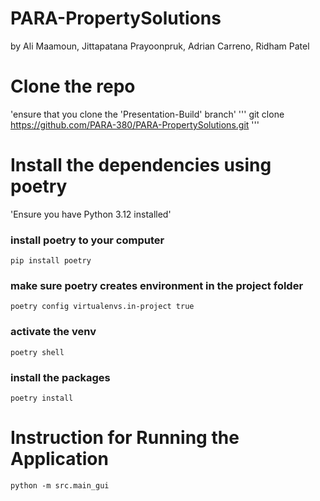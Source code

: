 # PARA-PropertySolutions

by Ali Maamoun, Jittapatana Prayoonpruk, Adrian Carreno, Ridham Patel

# Clone the repo

'ensure that you clone the 'Presentation-Build' branch'
'''
git clone https://github.com/PARA-380/PARA-PropertySolutions.git
'''

# Install the dependencies using poetry

'Ensure you have Python 3.12 installed'

### install poetry to your computer

```
pip install poetry
```

### make sure poetry creates environment in the project folder

```
poetry config virtualenvs.in-project true
```

### activate the venv

```
poetry shell
```

### install the packages

```
poetry install
```

# Instruction for Running the Application

```
python -m src.main_gui
```
